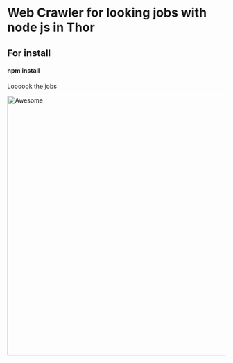# Web Crawler for looking jobs with node js in Thor

## For install

#### npm install
Loooook the jobs


<img src='http://www.reactiongifs.com/r/datas.gif' width ='600' heigth='600' alt='Awesome'/>
